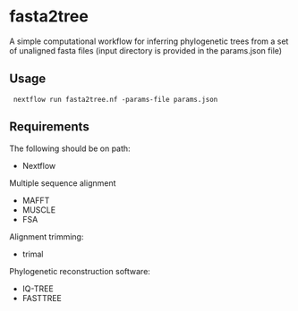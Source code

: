 # fasta2tree
A simple computational workflow for inferring phylogenetic trees from a set of unaligned fasta files (input directory is provided in the params.json file)

## Usage
``` nextflow run fasta2tree.nf -params-file params.json```

## Requirements
The following should be on path:
- Nextflow

Multiple sequence alignment
- MAFFT
- MUSCLE
- FSA

Alignment trimming:
- trimal

Phylogenetic reconstruction software:
- IQ-TREE
- FASTTREE
